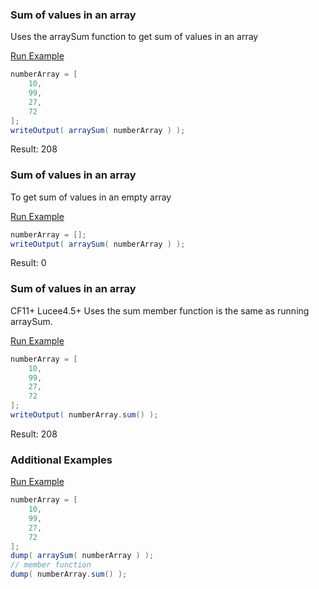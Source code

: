 ### Sum of values in an array

Uses the arraySum function to get sum of values in an array

<a href="https://try.boxlang.io/?code=eJzLK81NSi1yLCpKrFSwVYhW4OI0NNDh4rS0BBJG5kDC3Igr1pqrvCizJNW%2FtKSgtERDIRGkOrg0V0MhD0m3poKmNRcAaewWoQ%3D%3D" target="_blank">Run Example</a>

```java
numberArray = [ 
	10,
	99,
	27,
	72
];
writeOutput( arraySum( numberArray ) );

```

Result: 208

### Sum of values in an array

To get sum of values in an empty array

<a href="https://try.boxlang.io/?code=eJzLK81NSi1yLCpKrFSwVYiOteYqL8osSfUvLSkoLdFQSARJBJfmaijkISnUVNC05gIAa%2F4UAg%3D%3D" target="_blank">Run Example</a>

```java
numberArray = [];
writeOutput( arraySum( numberArray ) );

```

Result: 0

### Sum of values in an array

CF11+ Lucee4.5+ Uses the sum member function is the same as running arraySum.

<a href="https://try.boxlang.io/?code=eJzLK81NSi1yLCpKrFSwVYhW4OI0NNDh4rS0BBJG5kDC3Igr1pqrvCizJNW%2FtKSgtERDIQ%2BhR6%2B4NFdDU0HTmgsA42QUkA%3D%3D" target="_blank">Run Example</a>

```java
numberArray = [ 
	10,
	99,
	27,
	72
];
writeOutput( numberArray.sum() );

```

Result: 208

### Additional Examples

<a href="https://try.boxlang.io/?code=eJzLK81NSi1yLCpKrFSwVYhW4OI0NNDh4rS0BBJG5kDC3Igr1porpTS3QEMhEaQsuDRXQyEPSZumgqY1l76%2BQm4qSEwhrTQvuSQzPw%2BqB0mlXjFQK1g1ALxLIwk%3D" target="_blank">Run Example</a>

```java
numberArray = [ 
	10,
	99,
	27,
	72
];
dump( arraySum( numberArray ) );
// member function
dump( numberArray.sum() );

```


